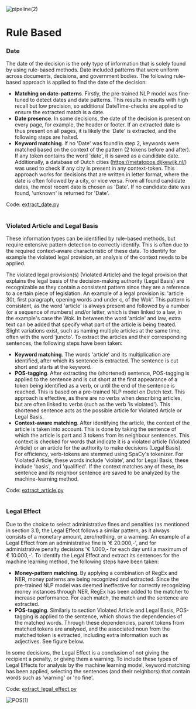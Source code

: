 ![pipeline(2)](https://github.com/user-attachments/assets/fffe1870-ceae-408b-b45a-cfa2788510a5)

# Rule Based

### Date

The date of the decision is the only type of information that is solely found by using rule-based methods. Date included patterns that were uniform across documents, decisions, and government bodies. The following rule-based approach is applied to find the date of the decision:
- **Matching on date-patterns**. Firstly, the pre-trained NLP model was fine-tuned to detect dates and date patterns. This results in results with high recall but low precision, so additional DateTime-checks are applied to ensure the extracted match is a date.
- **Date presence**. In some decisions, the date of the decision is present on every page, for example, the header or footer. If an extracted date is thus present on all pages, it is likely the 'Date' is extracted, and the following steps are halted.
- **Keyword matching**. If no 'Date' was found in step 2, keywords were matched based on the context of the pattern (2 tokens before and after). If any token contains the word 'date', it is saved as a candidate date. Additionally, a database of Dutch cities (https://metatopos.dijkewijk.nl/) was used to check if any city is present in any context-token. This approach works for decisions that are written in letter format, where the date is often followed by a city, or vice versa. From all found candidate dates, the most recent date is chosen as 'Date'. If no candidate date was found, 'unknown' is returned for 'Date'.

Code: [extract_date.py](https://github.com/Harry-Nan/IE-administrative-decisions/blob/main/scripts/extract_date.py)

#

### Violated Article and Legal Basis

These information types can be identified by rule-based methods, but require extensive pattern detection to correctly identify. This is often due to the required context-aware characteristic of these data. To identify for example the violated legal provision, an analysis of the context needs to be applied.

The violated legal provision(s) (Violated Article) and the legal provision that explains the legal basis of the decision-making authority (Legal Basis) are recognizable as they contain a consistent pattern since they are a reference to a certain piece of legislation. An example of a legal provision is: 'article 30t, first paragraph, opening words and under c, of the Wok'. This pattern is consistent, as the word 'article' is always present and followed by a number (or a sequence of numbers) and/or letter,  which is then linked to a law, in the example's case the Wok. In between the word 'article' and law, extra text can be added that specify what part of the article is being treated. Slight variations exist, such as naming multiple articles at the same time, often with the word 'juncto'. To extract the articles and their corresponding sentences, the following steps have been taken:

- **Keyword matching**. The words 'article' and its multiplication are identified, after which its sentence is extracted. The sentence is cut short and starts at the keyword.
- **POS-tagging**. After extracting the (shortened) sentence, POS-tagging is applied to the sentence and is cut short at the first appearance of a token being identified as a verb, or until the end of the sentence is reached. This is based on a pre-trained NLP model on Dutch text. This approach is effective, as there are no verbs when describing articles, but are often linked to verbs (such as the verb 'is violated').  This shortened sentence acts as the possible article for Violated Article or Legal Basis. 
- **Context-aware matching**. After identifying the article, the context of the article is taken into account. This is done by taking the sentence of which the article is part and 3 tokens from its neighbour sentences. This context is checked for words that indicate it is a violated article (Violated Article) or an article for the authority to make decisions (Legal Basis). For efficiency, verb-tokens are stemmed using SpaCy's tokenizer. For Violated Article, these words include 'violate', and for Legal Basis, these include 'basis', and 'qualified'. If the context matches any of these, its sentence and its neighbor sentence are saved to be analyzed by the machine-learning method.

Code: [extract_article.py](https://github.com/Harry-Nan/IE-administrative-decisions/blob/main/scripts/extract_article.py)

#

### Legal Effect
Due to the choice to select administrative fines and penalties (as mentioned in section 3.1), the Legal Effect follows a similar pattern, as it always consists of a monetary amount, zero/nothing, or a warning. An example of a Legal Effect from an administrative fine is '€ 20.000,-', and for administrative penalty decisions '€ 1.000,- for each day until a maximum of € 10.000,-'. To identify the Legal Effect and extract its sentences for the machine learning method, the following steps have been taken:

- **Money-pattern matching**. By applying a combination of RegEx and NER, money patterns are being recognized and extracted. Since the pre-trained NLP model was deemed ineffective for correctly recognizing money instances through NER, RegEx has been added to the matcher to increase performance. For each match, the match and the sentence are extracted.
- **POS-tagging**. Similarly to section Violated Article and Legal Basis, POS-tagging is applied to the sentence, which shows the dependencies of the matched words. Through these dependencies, parent tokens from matched tokens are analysed, and the associated noun from the matched token is extracted, including extra information such as adjectives. See figure below. 

In some decisions, the Legal Effect is a conclusion of not giving the recipient a penalty, or giving them a warning. To include these types of Legal Effects for analysis by the machine learning model, keyword matching has been applied, selecting the sentences (and their neighbors) that contain words such as 'warning' or 'no fine'.     

Code: [extract_legal_effect.py](https://github.com/Harry-Nan/IE-administrative-decisions/blob/main/scripts/extract_legal_effect.py)

![POS(1)](https://github.com/user-attachments/assets/90070fc1-698f-4060-8e14-42fc884470ae)

